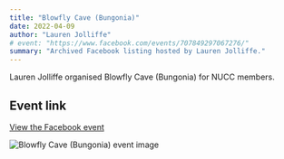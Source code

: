 ```yaml
---
title: "Blowfly Cave (Bungonia)"
date: 2022-04-09
author: "Lauren Jolliffe"
# event: "https://www.facebook.com/events/707849297067276/"
summary: "Archived Facebook listing hosted by Lauren Jolliffe."
---
```

Lauren Jolliffe organised Blowfly Cave (Bungonia) for NUCC members.

## Event link

[View the Facebook event](https://www.facebook.com/events/707849297067276/)

![Blowfly Cave (Bungonia) event image](/trip/event-images/20220409_blowfly_cave_bungonia.jpg)
